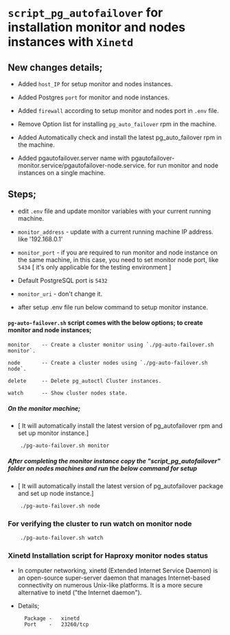 # `script_pg_autofailover` for installation monitor and nodes instances with `Xinetd`

## New changes details;

- Added `host_IP` for setup monitor and nodes instances.

- Added Postgres `port` for monitor and node instances.

- Added `firewall` according to setup monitor and nodes port in `.env` file.

- Remove Option list for installing `pg_auto_failover` rpm in the machine.

- Added Automatically check and install the latest pg_auto_failover rpm in the machine.

- Added pgautofailover.server name with pgautofailover-monitor.service/pgautofailover-node.service. for run monitor and node instances on a single machine.

## Steps;

- edit `.env` file and update monitor variables with your current running machine.

- `monitor_address` - update with a current running machine IP address. like '192.168.0.1'

- `monitor_port` - if you are required to run monitor and node instance on the same machine, in this case, you need to set monitor node port, like `5434` [ it's only applicable for the testing environment ]

- Default PostgreSQL port is `5432` 

- `monitor_uri` - don't change it.

- after setup .env file run below command to setup monitor instance. 

#### `pg-auto-failover.sh` script comes with the below options; to create monitor and node instances;

    monitor    -- Create a cluster monitor using `./pg-auto-failover.sh monitor`.

    node       -- Create a cluster nodes using `./pg-auto-failover.sh node`.

    delete     -- Delete pg_autoctl Cluster instances.

    watch      -- Show cluster nodes state.


##### On the monitor machine; 

- [ It will automatically install the latest version of pg_autofailover rpm and set up monitor instance.]

```sh
    ./pg-auto-failover.sh monitor 
```
    
##### After completing the monitor instance copy the "script_pg_autofailover"  folder on nodes machines and run the below command for setup 
 
 - [  It will automatically install the latest version of pg_autofailover package and set up node instance.]

```sh
    ./pg-auto-failover.sh node
```

### For verifying the cluster to run watch on monitor node

```sh
    ./pg-auto-failover.sh watch
```

### Xinetd Installation script for Haproxy monitor nodes status

- In computer networking, xinetd (Extended Internet Service Daemon) is an open-source super-server daemon that manages Internet-based connectivity on numerous Unix-like platforms.
It is a more secure alternative to inetd ("the Internet daemon").


- Details;

        Package -   xinetd 
        Port    -   23260/tcp

